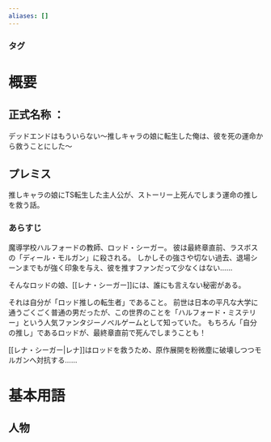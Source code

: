 ```yaml
---
aliases: []
---
```

### タグ
# 概要
## 正式名称 ：
デッドエンドはもういらない～推しキャラの娘に転生した俺は、彼を死の運命から救うことにした～
## プレミス
推しキャラの娘にTS転生した主人公が、ストーリー上死んでしまう運命の推しを救う話。
### あらすじ
魔導学校ハルフォードの教師、ロッド・シーガー。
彼は最終章直前、ラスボスの「ディール・モルガン」に殺される。
しかしその強さや切ない過去、退場シーンまでもが強く印象を与え、彼を推すファンだって少なくはない……

そんなロッドの娘、[[レナ・シーガー]]には、誰にも言えない秘密がある。

それは自分が「ロッド推しの転生者」であること。
前世は日本の平凡な大学に通うごくごく普通の男だったが、この世界のことを「ハルフォード・ミステリー」という人気ファンタジーノベルゲームとして知っていた。
もちろん「自分の推し」であるロッドが、最終章直前で死んでしまうことも！

[[レナ・シーガー|レナ]]はロッドを救うため、原作展開を粉微塵に破壊しつつモルガンへ対抗する……

# 基本用語
## 人物